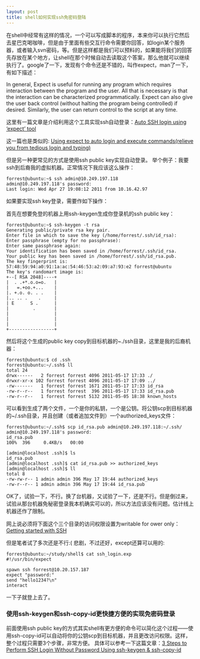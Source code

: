 ```yaml
---
layout: post
title: shell如何实现ssh免密码登陆
---
```



在shell中经常有这样的情况，一个可以写成脚本的程序，本来你可以执行它然后去星巴克喝咖啡，但是由于里面有些交互行命令需要你回答，如login某个服务器，或者输入svn密码，等。但是这样都是我们可以预料的，如果能将我们的回答先存放在某个地方，让shell在那个时候自动去读取这个答案，那么他就可以继续执行了。google了一下，发现有个命令还是不错的，叫作expect，man了一下，有如下描述：
>
In general, Expect is useful for running  any  program  which  requires interaction between the program and the user.  All that is necessary is that the interaction can be characterized programmatically.  Expect can also give the user back control (without halting the program being controlled) if desired.  Similarly, the user can  return  control  to  the script at any time.

这里有一篇文章是介绍利用这个工具实现ssh自动登录：[Auto SSH login using ‘expect’ tool](http://www.techpulp.com/blog/2009/02/auto-ssh-login-using-expect-tool/)

这一篇也是类似的: [Using expect to auto login and execute commands(relieve you from tedious login and typing)](http://www.doxer.org/learn-linux/using-expect-to-auto-login-and-execute-commandsrelieve-you-from-tedious-login-and-typing/)

但是另一种更常见的方式是使用ssh public key实现自动登录。
举个例子：我要ssh到后裔我的虚拟机器。正常情况下我应该这么操作：

    forrest@ubuntu:~$ ssh admin@10.249.197.118
    admin@10.249.197.118's password: 
    Last login: Wed Apr 27 19:08:12 2011 from 10.16.42.97

如果要实现ssh key登录，需要作如下操作：

首先在想要免登的机器上用ssh-keygen生成你登录机的ssh public key：

    forrest@ubuntu:~$ ssh-keygen -t rsa
    Generating public/private rsa key pair.
    Enter file in which to save the key (/home/forrest/.ssh/id_rsa): 
    Enter passphrase (empty for no passphrase): 
    Enter same passphrase again: 
    Your identification has been saved in /home/forrest/.ssh/id_rsa.
    Your public key has been saved in /home/forrest/.ssh/id_rsa.pub.
    The key fingerprint is:
    57:48:59:94:a0:91:1a:ac:54:46:53:a2:09:a7:93:e2 forrest@ubuntu
    The key's randomart image is:
    +--[ RSA 2048]----+
    |  . .+*.o.o=o.   |
    |   =.+oo.+...    |
    |. +.o. o. . .    |
    |.. .. .    .     |
    | E      S .      |
    |         .       |
    |                 |
    |                 |
    |                 |
    +-----------------+

然后将这个生成的public key copy到目标机器的~./ssh目录，这里是我的后裔机器：

    forrest@ubuntu:$ cd .ssh
    forrest@ubuntu:~/.ssh$ ll
    total 24
    drwx------   2 forrest forrest 4096 2011-05-17 17:33 ./
    drwxr-xr-x 102 forrest forrest 4096 2011-05-17 17:09 ../
    -rw-------   1 forrest forrest 1671 2011-05-17 17:33 id_rsa
    -rw-r--r--   1 forrest forrest  396 2011-05-17 17:33 id_rsa.pub
    -rw-r--r--   1 forrest forrest 5132 2011-05-05 18:38 known_hosts
    
可以看到生成了两个文件，一个是你的私钥，一个是公钥。将公钥scp到目标机器的~/.ssh目录，并且创建（或者追加文件到）一个authorized_keys文件：
    
    forrest@ubuntu:~/.ssh$ scp id_rsa.pub admin@10.249.197.118:~/.ssh/
    admin@10.249.197.118's password: 
    id_rsa.pub                                                                                                   100%  396     0.4KB/s   00:00    
    
    [admin@localhost .ssh]$ ls
    id_rsa.pub
    [admin@localhost .ssh]$ cat id_rsa.pub >> authorized_keys
    [admin@localhost .ssh]$ ll
    total 8
    -rw-rw-r-- 1 admin admin 396 May 17 19:44 authorized_keys
    -rw-r--r-- 1 admin admin 396 May 17 19:44 id_rsa.pub

OK了，试验一下，不行。换了台机器，又试验了一下，还是不行。但是倒过来，试验从那台机器免秘密登录我本机确实可以的，所以方法应该没有问题。估计线上机器还作了限制。

网上说必须将下面这个三个目录的访问权限设置为writable for ower only：[Getting started with SSH](http://kimmo.suominen.com/docs/ssh/)

但是笔者试了多次还是不行:(
悲剧，不过还好，except还算可以用的:

    forrest@ubuntu:~/study/shell$ cat ssh_login.exp 
    #!/usr/bin/expect
    
    spawn ssh forrest@10.20.157.187
    expect "password:"
    send "hello1234?\n"
    interact

一下子就登上去了。

### 使用ssh-keygen和ssh-copy-id更快捷方便的实现免密码登录

前面使用ssh public key的方式其实shell有更方便的命令可以简化这个过程——使用ssh-copy-id可以自动将你的公钥scp到目标机器，并且更改访问权限。这样，整个过程只需要3个步骤，非常方便。
具体可以参考一下这篇文章：[3 Steps to Perform SSH Login Without Password Using ssh-keygen & ssh-copy-id](http://www.thegeekstuff.com/2008/11/3-steps-to-perform-ssh-login-without-password-using-ssh-keygen-ssh-copy-id/)


